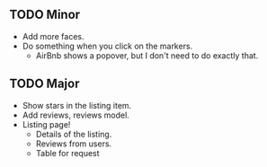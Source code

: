 ## TODO Minor

* Add more faces.
* Do something when you click on the markers.
    * AirBnb shows a popover, but I don't need to do exactly that.

## TODO Major

* Show stars in the listing item.
* Add reviews, reviews model.
* Listing page!
    * Details of the listing.
    * Reviews from users.
    * Table for request
